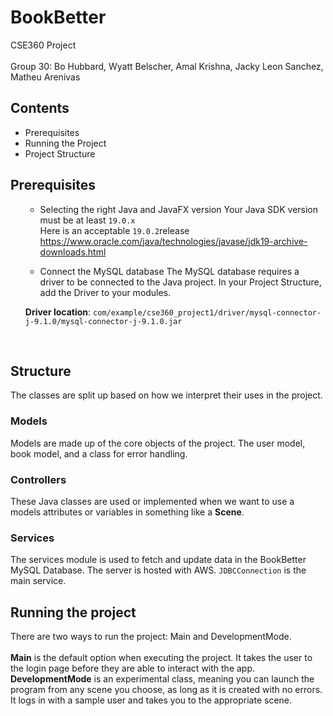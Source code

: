 # BookBetter 
CSE360 Project 
<br></br>
Group 30: Bo Hubbard, Wyatt Belscher, Amal Krishna, Jacky Leon Sanchez, Matheu Arenivas
## Contents
+ Prerequisites
+ Running the Project
+ Project Structure
## Prerequisites
<ul>

* Selecting the right Java and JavaFX version
Your Java SDK version must be at least <Code>19.0.x</Code>
<br> Here is an acceptable <Code>19.0.2</Code>release https://www.oracle.com/java/technologies/javase/jdk19-archive-downloads.html

* Connect the MySQL database
The MySQL database requires a driver to be connected to the Java project. In your Project Structure, add the Driver to your modules.

**Driver location**: 
<Code>com/example/cse360_project1/driver/mysql-connector-j-9.1.0/mysql-connector-j-9.1.0.jar</Code>

<br>

</ul>

## Structure
The classes are split up based on how we interpret their uses in the project. 
### Models
Models are made up of the core objects of the project. The user model, book model, and a class for error handling.
### Controllers
These Java classes are used or implemented when we want to use a models attributes or variables in something like a **Scene**.
### Services
The services module is used to fetch and update data in the BookBetter MySQL Database. The server is hosted with AWS. <Code>JDBCConnection</Code> is the main service.  
## Running the project
There are two ways to run the project: Main and DevelopmentMode. 
<br><br>**Main** is the default option when executing the project. It takes the user to the login page before they are able to interact with the app.
<br>
**DevelopmentMode** is an experimental class, meaning you can launch the program from any scene you choose, as long as it is created with no errors. It logs in with a sample user and takes you to the appropriate scene.
